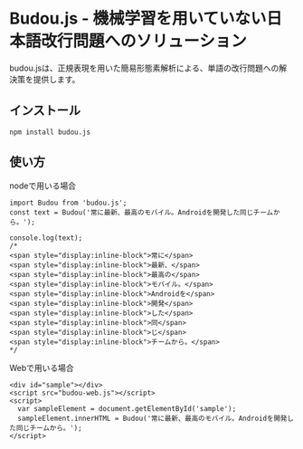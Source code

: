 # Budou.js - 機械学習を用いていない日本語改行問題へのソリューション
budou.jsは、正規表現を用いた簡易形態素解析による、単語の改行問題への解決策を提供します。

## インストール
`npm install budou.js`

## 使い方

nodeで用いる場合

```
import Budou from 'budou.js';
const text = Budou('常に最新、最高のモバイル。Androidを開発した同じチームから。');

console.log(text);
/*
<span style="display:inline-block">常に</span>
<span style="display:inline-block">最新、</span>
<span style="display:inline-block">最高の</span>
<span style="display:inline-block">モバイル。</span>
<span style="display:inline-block">Androidを</span>
<span style="display:inline-block">開発</span>
<span style="display:inline-block">した</span>
<span style="display:inline-block">同</span>
<span style="display:inline-block">じ</span>
<span style="display:inline-block">チームから。</span>
*/
```

Webで用いる場合

```
<div id="sample"></div>
<script src="budou-web.js"></script>
<script>
  var sampleElement = document.getElementById('sample');
  sampleElement.innerHTML = Budou('常に最新、最高のモバイル。Androidを開発した同じチームから。');
</script>
```
